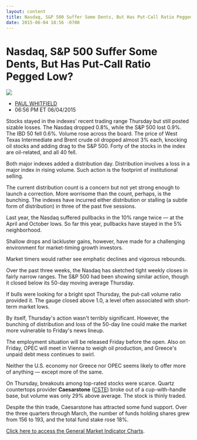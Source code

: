 ```yaml
---
layout: content
title: Nasdaq, S&P 500 Suffer Some Dents, But Has Put-Call Ratio Pegged Low?
date: 2015-06-04 18:56 -0700
---
```



Nasdaq, S&P 500 Suffer Some Dents, But Has Put-Call Ratio Pegged Low?
======================================================================


![](https://www.investors.com/wp-content/uploads/ibd-migrated-images/MPv_150605_635690269871515515.png)

* [PAUL WHITFIELD](https://www.investors.com/author/whitfieldp/ "Posts by PAUL WHITFIELD")
* 06:56 PM ET 06/04/2015




  

Stocks stayed in the indexes' recent trading range Thursday but still posted sizable losses. The Nasdaq dropped 0.8%, while the S&P 500 lost 0.9%. The IBD 50 fell 0.6%. Volume rose across the board. The price of West Texas Intermediate and Brent crude oil dropped almost 3% each, knocking oil stocks and adding drag to the S&P 500. Forty of the stocks in the index are oil-related, and all 40 fell.

  

Both major indexes added a distribution day. Distribution involves a loss in a major index in rising volume. Such action is the footprint of institutional selling.

  

The current distribution count is a concern but not yet strong enough to launch a correction. More worrisome than the count, perhaps, is the bunching. The indexes have incurred either distribution or stalling (a subtle form of distribution) in three of the past five sessions.

  

Last year, the Nasdaq suffered pullbacks in the 10% range twice — at the April and October lows. So far this year, pullbacks have stayed in the 5% neighborhood.

  

Shallow drops and lackluster gains, however, have made for a challenging environment for market-timing growth investors.

  

Market timers would rather see emphatic declines and vigorous rebounds.

  

Over the past three weeks, the Nasdaq has sketched tight weekly closes in fairly narrow ranges. The S&P 500 had been showing similar action, though it closed below its 50-day moving average Thursday.

  

If bulls were looking for a bright spot Thursday, the put-call volume ratio provided it. The gauge closed above 1.0, a level often associated with short-term market lows.

  

By itself, Thursday's action wasn't terribly significant. However, the bunching of distribution and loss of the 50-day line could make the market more vulnerable to Friday's news lineup.

  

The employment situation will be released Friday before the open. Also on Friday, OPEC will meet in Vienna to weigh oil production, and Greece's unpaid debt mess continues to swirl.

  

Neither the U.S. economy nor Greece nor OPEC seems likely to offer more of anything — except more of the same.

  

On Thursday, breakouts among top-rated stocks were scarce. Quartz countertops provider **Caesarstone** ([CSTE](https://research.investors.com/quote.aspx?symbol=CSTE)) broke out of a cup-with-handle base, but volume was only 29% above average. The stock is thinly traded.

  

Despite the thin trade, Caesarstone has attracted some fund support. Over the three quarters through March, the number of funds holding shares grew from 156 to 193, and the total fund stake rose 18%.

  

[Click here to access the General Market Indicator Charts](https://www.investors.com/pdf/GMI_060515.pdf).




